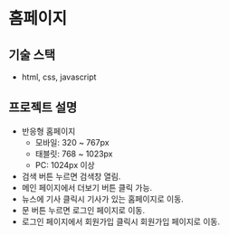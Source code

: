 # 홈페이지

## 기술 스택

- html, css, javascript

## 프로젝트 설명

- 반응형 홈페이지
  - 모바일: 320 ~ 767px
  - 태블릿: 768 ~ 1023px
  - PC: 1024px 이상
- 검색 버튼 누르면 검색창 열림.
- 메인 페이지에서 더보기 버튼 클릭 가능.
- 뉴스에 기사 클릭시 기사가 있는 홈페이지로 이동.
- 문 버튼 누르면 로그인 페이지로 이동.
- 로그인 페이지에서 회원가입 클릭시 회원가입 페이지로 이동.
